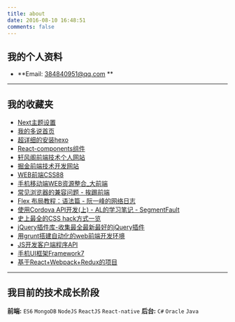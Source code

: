```yaml
---
title: about
date: 2016-08-10 16:48:51
comments: false
---
```


## 我的个人资料
- **Email: 384840951@qq.com **

-------
## 我的收藏夹

- [Next主题设置](http://theme-next.iissnan.com/theme-settings.html#tags-page) 
- [我的多说首页](http://chuhan.duoshuo.com/admin/)
- [超详细的安装hexo](https://xuanwo.org/2015/03/26/hexo-intor/)
- [React-components组件](https://blog.yiminghe.me/2016/05/13/react-at-2015/)
- [轩风阁前端技术个人网站](http://www.xuanfengge.com/)
- [掘金前端技术开发网站](http://gold.xitu.io/welcome)
- [WEB前端CSS88](http://www.css88.com/)
- [手机移动端WEB资源整合_大前端](http://www.daqianduan.com/6281.html)
- [常见浏览器的兼容问题 - 挨踢前端](http://www.cnblogs.com/duanhuajian/archive/2012/09/23/2699119.html)
- [Flex 布局教程：语法篇 - 阮一峰的网络日志](http://www.ruanyifeng.com/blog/2015/07/flex-grammar.html?utm_source=tuicool)
- [使用Cordova API开发(上) - AL的学习笔记 - SegmentFault](https://segmentfault.com/a/1190000002964603)
- [史上最全的CSS hack方式一览](http://blog.csdn.net/freshlover/article/details/12132801)
- [jQuery插件库-收集最全最新最好的jQuery插件](http://www.jq22.com/)
- [用grunt搭建自动化的web前端开发环境](http://blog.csdn.net/wangfupeng1988/article/details/46418203/)
- [JS开发客户端程序API](http://electron.atom.io/docs/api/app/)
- [手机UI框架Framework7](http://framework7.taobao.org/docs/)
- [基于React+Webpack+Redux的项目](https://github.com/1340641314/react-cnode)
-------
## 我目前的技术成长阶段
**前端:** `ES6` `MongoDB`  `NodeJS` `ReactJS` `React-native`
**后台:** `C#` `Oracle` `Java`
